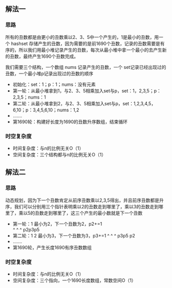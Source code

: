 ## 解法一
### 思路
所有的丑数都是由更小的丑数乘以2、3、5中一个产生的，1是最小的丑数，用一个 hashset 存储产生的丑数，因为需要的是前1690个丑数，记录的丑数需要是有序的，所以我们用最小堆记录产生的丑数，每次从最小堆中拿一个最小的去产生新的丑数，最终产生1690个丑数完成。

我们需要三个结构，一个数组 nums 记录产生的丑数，一个 set记录已经出现过的丑数，一个最小堆p记录出现过的丑数的顺序

- 初始化：set：1；p：1；nums：没有元素
- 第一轮：从最小堆拿到1，与2、3、5相乘加入set与p，set：1，2,3,5；p：2,3,5；nums：1
- 第二轮：从最小堆拿到2，与2、3、5相乘加入set与p，set：1,2,3,4,5，6,10；p：3,4,5,6,10；nums：1,2
- .......
- 第1690轮：构建好长度为1690的丑数升序数组，结束循环

### 时空复杂度
- 时间复杂度：与n的比例无关O（1）
- 空间复杂度：三个结构都与n的比例无关O（1）
## 解法二
### 思路
动态规划，因为下一个丑数肯定从前序丑数乘以2,3,5得出，并且前序丑数都是升序，我们可以分别用三个指针表明乘以2的丑数走到哪里了，乘以3的丑数走到哪里了，乘以5的丑数走到哪里了，这三个产生的最小数就是下一个丑数
- 第一轮：1                      最小为2，下一个丑数为2，p2+=1<br>
                 ^ ^ ^
                p2p3p5
- 第二轮：1           2           最小为3，下一个丑数为3，p3+=1
                 ^ ^         ^
                p3p5     p2
- .......
- 第1690轮，产生长度1690有序丑数数组      
### 时空复杂度
- 时间复杂度：与n的比例无关O（1）
- 空间复杂度：三个指向，一个1690长度数组，常数空间O（1）




